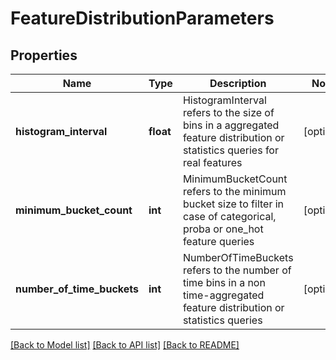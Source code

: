 # FeatureDistributionParameters

## Properties
Name | Type | Description | Notes
------------ | ------------- | ------------- | -------------
**histogram_interval** | **float** | HistogramInterval refers to the size of bins in a aggregated feature distribution or statistics queries for real features | [optional] 
**minimum_bucket_count** | **int** | MinimumBucketCount refers to the minimum bucket size to filter in case of categorical, proba or one_hot feature queries | [optional] 
**number_of_time_buckets** | **int** | NumberOfTimeBuckets refers to the number of time bins in a non time-aggregated feature distribution or statistics queries | [optional] 

[[Back to Model list]](../README.md#documentation-for-models) [[Back to API list]](../README.md#documentation-for-api-endpoints) [[Back to README]](../README.md)


